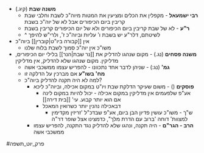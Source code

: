 * **משנה שבת** (קיג.)
	* **רבי ישמעאל** - מקפלין את הכלים ומציעין את המטות מיוה"כ לשבת וחלבי שבת קריבין ביום הכיפורים אבל לא של יוה"כ בשבת
	* **ר"ע** - לא של שבת קריבין ביום הכיפורים ולא של יום הכיפורים קריבין בשבת
	* ^ לשיטתם, דלר"ע יש בשבת ו' עליות וביוה"כ ז', ולרי"ש להיפך
* אין [[קבורה ביו"ט|קוברין]] ביוה"כ
	* משו"כ אין יוה"כ סמוך לשבת בלוח שלנו
* **משנה פסחים** (נג.) - מקום שנהגו להדליק את [[נר שבת|הנר]] בלילי יום הכיפורים, מדליקין. מקום שנהגו שלא להדליק, אין מדליקין
	* **גמ'** (נג:) - שניהן לדבר אחד נתכוונו - להפריש עצמו ממשכבי אשה
	* **מח' בשו"ע** אם מברכין על הדלקה זו
	* למה לא היה תקנה להדליק ביוה"כ?
		* **פוסקים** () - משום שעיקר הדלקת שבת ויו"ט במקום אכילה, וביוה"כ ליכא
			* אע"פ שלפעמים אין מדליקין במקום אכילה - יכול להיות במקום לינה אם הוא יותר קבוע. עי' [[בית דירה]]
			* דבאכילה נהנין יותר כשרואין המאכל
				* ש"ך - משו"כ עושין פדיון הבן ביום, אע"פ שבדכ"ל 'זריזין מקדימין למצוות' דוחה 'ברוב עם הדרת מלך", כדמצינו אצל שופר דר"ה
		* **הרב - הגר"ם** - היה תקנה, ונהגו שלא להדליק נגד התקנה, להפריש עצמו ממשכבי אשה

#פרק_יוט_תשפה 